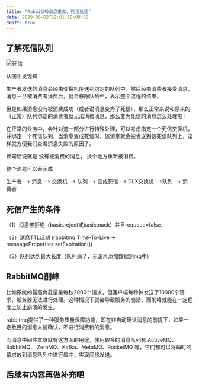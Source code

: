 ```yaml
---
title: "RabbitMQ消息重发、死信处理"
date: 2020-06-02T22:01:18+08:00
draft: true
---
```


## 了解死信队列

![死信](/images/rabbit/IPCLOOP.png)

从图中发现知：

生产者发送的消息会经由交换机传送到绑定的队列中，然后经由消费者接受消息，消息一旦被消费者消费后，就会移除队列中，表示整个流程的结束。

但是如果消息没有被消费成功（或者说消息变为了死信），那么正常来说和原来的（正常）队列绑定的消费者就无法消费消息，那么变为死信的消息怎么处理啦！

在正常的业务中，会针对这一部分进行特殊处理，可以考虑指定一个死信交换机，并绑定一个死信队列，当消息变成死信时，该消息就会被发送到该死信队列上，这样就方便我们查看消息失败的原因了。

换句话说就是 没有被消费的消息， 换个地方重新被消费。

整个流程可以表示成

生产者 --> 消息 --> 交换机 --> 队列 --> 变成死信 --> DLX交换机 -->队列 --> 消费者

## 死信产生的条件

（1）消息被拒绝（basic.reject或basic.nack）并且requeue=false.

（2）消息TTL超期 (rabbitmq Time-To-Live -> messageProperties.setExpiration())

（3）队列达到最大长度（队列满了，无法再添加数据到mq中）

## RabbitMQ削峰

比如系统的最高负载量是每秒2000个请求，但客户端每秒钟发送了10000个请求，服务器无法进行处理。这种情况下就会导致服务的崩溃，而削峰就能在一定程度上防止崩溃的发生。

rabbitmq提供了一种服务质量保障功能，即在非自动确认消息的前提下，如果一定数目的消息未被确认，不进行消费新的消息。

而消息中间件本身就有这方面的用途，使用较多的消息队列有 ActiveMQ、RabbitMQ、 ZeroMQ、Kafka、MetaMQ、RocketMQ 等，它们都可以将瞬时的请求放到消息队列中进行缓冲，实现间接发送。


## 后续有内容再做补充吧
